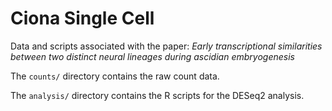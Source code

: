 # Ciona Single Cell
 
Data and scripts associated with the paper: *Early transcriptional similarities between two distinct neural lineages during ascidian embryogenesis*

The `counts/` directory contains the raw count data.

The `analysis/` directory contains the R scripts for the DESeq2 analysis.